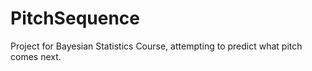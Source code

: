 # PitchSequence
Project for Bayesian Statistics Course, attempting to predict what pitch comes next. 
